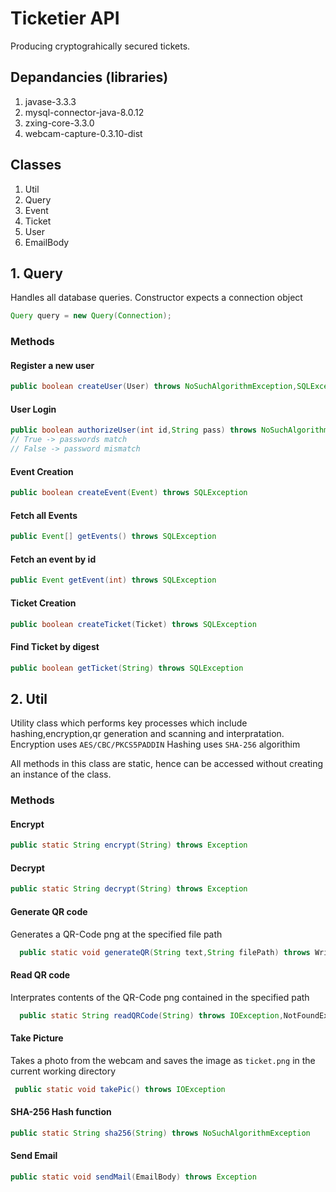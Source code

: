 # Ticketier API
Producing cryptograhically secured tickets. 

## Depandancies (libraries)
1. javase-3.3.3
2. mysql-connector-java-8.0.12
3. zxing-core-3.3.0
4. webcam-capture-0.3.10-dist

## Classes 
1. Util
2. Query
3. Event
4. Ticket
5. User
6. EmailBody

## 1. Query
Handles all database queries. Constructor expects a connection object

```java
Query query = new Query(Connection);
```
### Methods
#### Register a new user
```java
public boolean createUser(User) throws NoSuchAlgorithmException,SQLException
```
#### User Login
```java
public boolean authorizeUser(int id,String pass) throws NoSuchAlgorithmException,SQLException
// True -> passwords match
// False -> password mismatch
```
#### Event Creation
```java
public boolean createEvent(Event) throws SQLException
```
#### Fetch all Events
```java
public Event[] getEvents() throws SQLException
```
#### Fetch an event by id
```java
public Event getEvent(int) throws SQLException
```
#### Ticket Creation
```java
public boolean createTicket(Ticket) throws SQLException
```
#### Find Ticket by digest
```java
public boolean getTicket(String) throws SQLException
```

## 2. Util
Utility class which performs key processes which include hashing,encryption,qr generation and scanning and interpratation. 
Encryption uses `AES/CBC/PKCS5PADDIN` 
Hashing uses `SHA-256` algorithim

All methods in this class are static, hence can be accessed without creating an instance of the class.

### Methods

#### Encrypt 
```java
public static String encrypt(String) throws Exception
```

#### Decrypt
```java
public static String decrypt(String) throws Exception
```

#### Generate QR code
Generates a QR-Code png at the specified file path
```java
  public static void generateQR(String text,String filePath) throws WriterException,IOException
```

#### Read QR code
Interprates contents of the QR-Code png contained in the specified path
```java
  public static String readQRCode(String) throws IOException,NotFoundException
```

#### Take Picture
Takes a photo from the webcam and saves the image as `ticket.png` in the current working directory
```java
 public static void takePic() throws IOException
```

#### SHA-256 Hash function
```java
public static String sha256(String) throws NoSuchAlgorithmException
```

#### Send Email
```java
public static void sendMail(EmailBody) throws Exception
```

